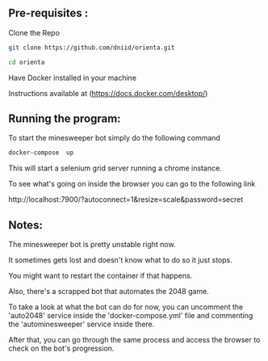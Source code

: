## Pre-requisites :

Clone the Repo

```bash
git clone https://github.com/dniid/orienta.git

cd orienta
```

Have Docker installed in your machine

Instructions available at (https://docs.docker.com/desktop/)

## Running the program:

To start the minesweeper bot simply do the following command

``` bash
docker-compose  up
```

This will start a selenium grid server running a chrome instance.

To see what's going on inside the browser you can go to the following link

http://localhost:7900/?autoconnect=1&resize=scale&password=secret


## Notes:

The minesweeper bot is pretty unstable right now.

It sometimes gets lost and doesn't know what to do so it just stops.

You might want to restart the container if that happens.


Also, there's a scrapped bot that automates the 2048 game.

To take a look at what the bot can do for now, you can uncomment the 'auto2048' service inside the 'docker-compose.yml' file and commenting the 'autominesweeper' service inside there.

After that, you can go through the same process and access the browser to check on the bot's progression.

